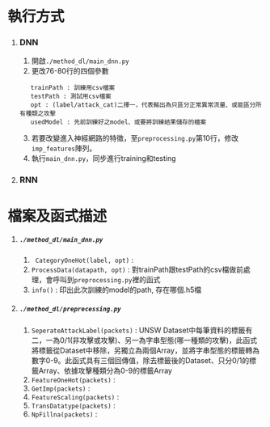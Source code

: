 
# 執行方式
1. ### DNN
    1. 開啟`./method_dl/main_dnn.py`
    2. 更改76-80行的四個參數  
    ```
       trainPath : 訓練用csv檔案
       testPath : 測試用csv檔案
       opt : (label/attack_cat)二擇一，代表輸出為只區分正常異常流量、或能區分所有種類之攻擊
       usedModel : 先前訓練好之model、或要將訓練結果儲存的檔案
    ```
    3. 若要改變進入神經網路的特徵，至`preprocessing.py`第10行，修改`imp_features`陣列。
    4. 執行`main_dnn.py`，同步進行training和testing
    
2. ### RNN
    

# 檔案及函式描述
1. ##### `./method_dl/main_dnn.py`
    1. ` CategoryOneHot(label, opt)` : 
    2. `ProcessData(datapath, opt)` : 對trainPath跟testPath的csv檔做前處理，會呼叫到`preprocessing.py`裡的函式
    3. `info()` : 印出此次訓練的model的path, 存在哪個.h5檔
    
2. ##### `./method_dl/preprecessing.py`
    1. `SeperateAttackLabel(packets)` : UNSW Dataset中每筆資料的標籤有二，一為0/1(非攻擊或攻擊)、另一為字串型態(哪一種類的攻擊)，此函式將標籤從Dataset中移除，另獨立為兩個Array，並將字串型態的標籤轉為數字0-9。此函式具有三個回傳值，除去標籤後的Dataset、只分0/1的標籤Array、依據攻擊種類分為0-9的標籤Array
    3. `FeatureOneHot(packets)` :
    4. `GetImp(packets)` : 
    5. `FeatureScaling(packets)` :
    6. `TransDatatype(packets)` :
    7. `NpFillna(packets)` :
